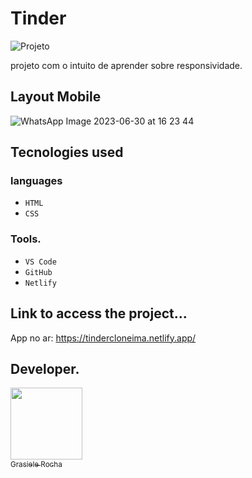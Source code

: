 # Tinder

![Projeto](https://img.shields.io/badge/project%20-%20Tinder-pink) 

projeto com o intuito de aprender sobre responsividade.


## Layout Mobile
![WhatsApp Image 2023-06-30 at 16 23 44](https://github.com/GrasieleRocha/Tinder/assets/104076058/94b5ef6a-cbdd-4465-89cc-c88ebbae93ce)

## Tecnologies used
### languages
- `HTML`
- `CSS`


### Tools.
- `VS Code`
- `GitHub`
- `Netlify`

## Link to access the project...
App no ar: https://tindercloneima.netlify.app/

## Developer.

[<img src="https://avatars.githubusercontent.com/u/104076058?v=4" width=115><br><sub>Grasiele Rocha</sub>](https://github.com/GrasieleRocha)
